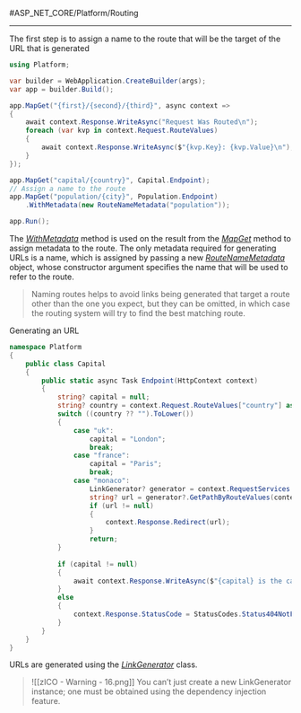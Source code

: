 #ASP_NET_CORE/Platform/Routing

---

The first step is to assign a name to the route that will be the target of the URL that is generated

```cs
using Platform;

var builder = WebApplication.CreateBuilder(args);
var app = builder.Build();

app.MapGet("{first}/{second}/{third}", async context => 
{
	await context.Response.WriteAsync("Request Was Routed\n");
	foreach (var kvp in context.Request.RouteValues) 
	{
		await context.Response.WriteAsync($"{kvp.Key}: {kvp.Value}\n");
	}
});

app.MapGet("capital/{country}", Capital.Endpoint);
// Assign a name to the route
app.MapGet("population/{city}", Population.Endpoint)
	.WithMetadata(new RouteNameMetadata("population"));

app.Run();
```

The _[ WithMetadata](https://learn.microsoft.com/en-us/dotnet/api/microsoft.aspnetcore.builder.routingendpointconventionbuilderextensions.withmetadata?view=aspnetcore-6.0)_ method is used on the result from the _[MapGet](https://learn.microsoft.com/en-us/dotnet/api/microsoft.aspnetcore.builder.endpointroutebuilderextensions.mapget?view=aspnetcore-6.0)_ method to assign metadata to the
route. The only metadata required for generating URLs is a name, which is assigned by passing a new
_[RouteNameMetadata](https://learn.microsoft.com/en-us/dotnet/api/microsoft.aspnetcore.routing.routenamemetadata?view=aspnetcore-6.0)_ object, whose constructor argument specifies the name that will be used to refer to the
route. 

> Naming routes helps to avoid links being generated that target a route other than the one you expect,
> but they can be omitted, in which case the routing system will try to find the best matching route.

Generating an URL

```cs
namespace Platform 
{
	public class Capital 
	{
		public static async Task Endpoint(HttpContext context) 
		{
			string? capital = null;
			string? country = context.Request.RouteValues["country"] as string;
			switch ((country ?? "").ToLower()) 
			{
				case "uk":
					capital = "London";
					break;
				case "france":
					capital = "Paris";
					break;
				case "monaco":
					LinkGenerator? generator = context.RequestServices.GetService<LinkGenerator>();
					string? url = generator?.GetPathByRouteValues(context, "population", new { city = country });
					if (url != null) 
					{
						context.Response.Redirect(url);
					}
					return;
			}
			
			if (capital != null) 
			{
				await context.Response.WriteAsync($"{capital} is the capital of {country}");
			} 
			else 
			{
				context.Response.StatusCode = StatusCodes.Status404NotFound;
			}
		}
	}
}
```

URLs are generated using the _[LinkGenerator](https://learn.microsoft.com/en-us/dotnet/api/microsoft.aspnetcore.routing.linkgenerator?view=aspnetcore-6.0)_ class. 

> ![[zICO - Warning - 16.png]] You can’t just create a new LinkGenerator instance; one must be obtained using the dependency injection feature.
